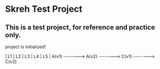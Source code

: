 # Skreh Test Project 
## This is a test project, for reference and practice only.

project is initialized!

|       L1      |       L2      |       L3      |       L4      |       L5      |
        A(v1) --------> A(v2) --------> C(v1) --------> C(v2)